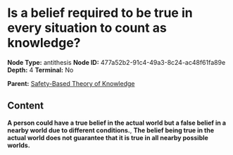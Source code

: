 # Is a belief required to be true in every situation to count as knowledge?

**Node Type:** antithesis
**Node ID:** 477a52b2-91c4-49a3-8c24-ac48f61fa89e
**Depth:** 4
**Terminal:** No

**Parent:** [Safety-Based Theory of Knowledge](safety-based-theory-of-knowledge-synthesis-1cacd25a-9a70-4642-920d-232b8ef6dbd3.md)

## Content

**A person could have a true belief in the actual world but a false belief in a nearby world due to different conditions.**, **The belief being true in the actual world does not guarantee that it is true in all nearby possible worlds.**
